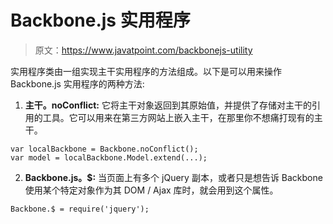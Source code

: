 # Backbone.js 实用程序

> 原文：<https://www.javatpoint.com/backbonejs-utility>

实用程序类由一组实现主干实用程序的方法组成。以下是可以用来操作 Backbone.js 实用程序的两种方法:

1) **主干。noConflict:** 它将主干对象返回到其原始值，并提供了存储对主干的引用的工具。它可以用来在第三方网站上嵌入主干，在那里你不想痛打现有的主干。

```
var localBackbone = Backbone.noConflict();
var model = localBackbone.Model.extend(...);

```

2) **Backbone.js。$:** 当页面上有多个 jQuery 副本，或者只是想告诉 Backbone 使用某个特定对象作为其 DOM / Ajax 库时，就会用到这个属性。

```
Backbone.$ = require('jquery');

```
